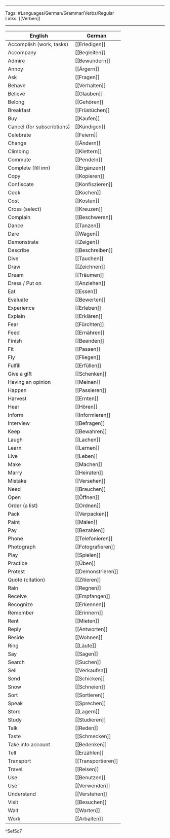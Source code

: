 ___
Tags: #Languages/German/Grammar/Verbs/Regular  
Links: [[Verben]]
___
English | German
------------ | ------------
Accomplish (work, tasks) | [[Erledigen]]
Accompany | [[Begleiten]]
Admire | [[Bewundern]]
Annoy | [[Ärgern]]
Ask | [[Fragen]]
Behave | [[Verhalten]]
Believe | [[Glauben]]
Belong | [[Gehören]]
Breakfast | [[Früstüchen]]
Buy | [[Kaufen]]
Cancel (for subscribtions) | [[Kündigen]]
Celebrate | [[Feiern]]
Change | [[Ändern]]
Climbing | [[Klettern]]
Commute | [[Pendeln]]
Complete (fill inn) | [[Ergänzen]]
Copy | [[Kopieren]]
Confiscate | [[Konfiszieren]]
Cook | [[Kochen]]
Cost | [[Kosten]]
Cross (select) | [[Kreuzen]]
Complain | [[Beschweren]]
Dance | [[Tanzen]]
Dare | [[Wagen]]
Demonstrate | [[Zeigen]]
Describe | [[Beschreiben]]
Dive | [[Tauchen]]
Draw | [[Zeichnen]]
Dream | [[Träumen]]
Dress / Put on | [[Anziehen]]
Eat | [[Essen]]
Evaluate | [[Bewerten]]
Experience | [[Erleben]]
Explain | [[Erklären]]
Fear | [[Fürchten]]
Feed | [[Ernähren]]
Finish | [[Beenden]]
Fit | [[Passen]]
Fly | [[Fliegen]]
Fulfill | [[Erfüllen]]
Give a gift | [[Schenken]]
Having an opinion | [[Meinen]]
Happen | [[Passieren]]
Harvest | [[Ernten]]
Hear | [[Hören]]
Inform | [[Informieren]]
Interview | [[Befragen]]
Keep | [[Bewahren]]
Laugh | [[Lachen]]
Learn | [[Lernen]]
Live | [[Leben]]
Make | [[Machen]]
Marry | [[Heiraten]]
Mistake | [[Versehen]] 
Need | [[Brauchen]]
Open | [[Öffnen]]
Order (a list) | [[Ordnen]]
Pack | [[Verpacken]]
Paint | [[Malen]]
Pay | [[Bezahlen]]
Phone | [[Telefonieren]]
Photograph | [[Fotografieren]]
Play | [[Spielen]]
Practice | [[Üben]]
Protest | [[Demonstrieren]]
Quote (citation) | [[Zitieren]]
Rain | [[Regnen]]
Receive | [[Empfangen]]
Recognize | [[Erkennen]]
Remember | [[Erinnern]]
Rent | [[Mieten]]
Reply | [[Antworten]]
Reside | [[Wohnen]]
Ring | [[Läute]]
Say | [[Sagen]]
Search | [[Suchen]]
Sell | [[Verkaufen]]
Send | [[Schicken]]
Snow | [[Schneien]]
Sort | [[Sortieren]]
Speak | [[Sprechen]]
Store | [[Lagern]]
Study | [[Studieren]]
Talk | [[Reden]]
Taste | [[Schmecken]]
Take into account | [[Bedenken]]
Tell | [[Erzählen]]
Transport | [[Transportieren]]
Travel | [[Reisen]]
Use | [[Benutzen]]
Use | [[Verwenden]]
Understand | [[Verstehen]]
Visit | [[Besuchen]]
Wait | [[Warten]]
Work | [[Arbaiten]]

^5ef5c7